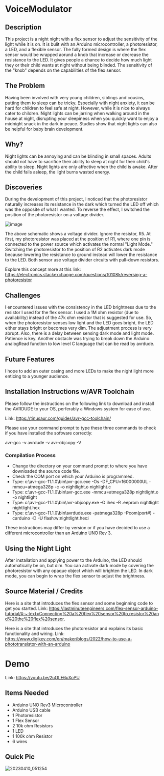 # VoiceModulator

## Description
This project is a night night with a flex sensor to adjust the sensitivity of the light while it is on. It is bulit with an Arduino microcontroller, a photoresistor, a LED, and a flexible sensor. The fully formed design is where the flex sensor would be wrapped aorund a knob that increase or decrease the resistance to the LED. It gives people a chance to decide how much light they or their child wants at night without being blinded. The sensitivity of the "knob" depends on the capabilities of the flex sensor.

## The Problem
Having been involved with very young children, siblings and cousins, putting them to sleep can be tricky. Especially with night anxiety, it can be hard for children to feel safe at night. However, while it is nice to always cater to children. Night lights can be jarring when walking around in the house at night, disrupting your sleepiness when you quickly want to enjoy a midnight snack in the dark in peace. Studies show that night lights can also be helpful for baby brain development.

## Why?
Night lights can be annoying and can be blinding in small spaces. Adults should not have to sacrifice their ability to sleep at night for their child's ability to sleep. Night lights are only affective when the child is awake. After the child falls asleep, the light burns wasted energy.

## Discoveries
During the development of this project, I noticed that the photoresistor naturally increases its resistance in the dark which turned the LED off which was the opposite of what I wanted. To reverse the effect, I switched the position of the photoresistor on a voltage divider.

![image](https://user-images.githubusercontent.com/89606106/230819907-536d9c49-3027-49b1-a75f-3c756ead0d1e.png)

The above schematic shows a voltage divider. Ignore the resistor, R5. At first, my photoresistor was placed at the position of R1, where one pin is connected to the power source which activates the normal "Light Mode." Switching the photoresistor to the position of R2 activates dark mode because lowering the resistance to ground instead will lower the resistance to the LED. Both sensor use voltage divider circuits with pull-down resistors.

Explore this concept more at this link: https://electronics.stackexchange.com/questions/101085/reversing-a-photoresistor

## Challenges
I encountered issues with the consistency in the LED brightness due to the resistor I used for the flex sensor. I used a 1M ohm resistor (due to availability) instead of the 47k ohm resistor that is suggested for use. So, when the photoresistor senses low light and the LED goes bright, the LED either stays bright or becomes very dim. The adjustment process is very abrupt. Also, there is a delay between sensing dark mode and light mode. Patience is key. Another obstacle was trying to break down the Arduino analogRead function to low level C language that can be read by avrdude.

## Future Features
I hope to add an outer casing and more LEDs to make the night light more enticing to a younger audience.

## Installation Instructions w/AVR Toolchain
Please follow the instructions on the following link to download and install the AVRDUDE to your OS, perferably a Windows system for ease of use.

Link: https://tinusaur.com/guides/avr-gcc-toolchain/

Please use your command prompt to type these three commands to check if you have installed the software correctly:

avr-gcc -v
avrdude -v
avr-objcopy -V

### Compilation Process
* Change the directory on your command prompt to where you have downloaded the source code file.
* Check the COM port on which your Arduino is programmed.
* Type: c:\avr-gcc-11.1.0\bin\avr-gcc.exe -Os -DF_CPU=16000000UL -mmcu=atmega328p -c -o nightlight.o nighlight.c
* Type: c:\avr-gcc-11.1.0\bin\avr-gcc.exe -mmcu=atmega328p nightlight.o -o nightlight
* Type: c:\avr-gcc-11.1.0\bin\avr-objcopy.exe -O ihex -R .eeprom nightlight nightlight.hex
* Type: c:\avr-gcc-11.1.0\bin\avrdude.exe -patmega328p -Pcom(port#) -carduino -D -U flash:w:nightlight.hex:i

These instructions may differ by version or if you have decided to use a different microcontroller than an Arduino UNO Rev 3.

## Using the Night Light
After installation and applying power to the Arduino, the LED should automatically be on, but dim. You can activate dark mode by covering the photoresistor with any opaque object which will brighten the LED. In dark mode, you can begin to wrap the flex sensor to adjust the brightness.

## Source Material / Credits
Here is a site that introduces the flex sensor and some beginning code to get you started.
Link: https://lastminuteengineers.com/flex-sensor-arduino-tutorial/#:~:text=Connecting%20a%20flex%20sensor%20to,resistor%20and%20the%20flex%20sensor.

Here is a site that introduces the photoresistor and explains its basic functionality and wiring.
Link: https://www.digikey.com/en/maker/blogs/2022/how-to-use-a-phototransistor-with-an-arduino

# Demo
Link: https://youtu.be/2uOLE6uXoPU

## Items Needed
* Arduino UNO Rev3 Microcontroller
* Arduino USB cable
* 1 Photoresistor
* 1 Flex Sensor
* 2 10k ohm Resistors
* 1 LED
* 1 100k ohm Resistor
* 6 wires

## Quick Pic
![20230410_051254](https://user-images.githubusercontent.com/89606106/230872110-2a5a1332-44a5-4360-b48f-2ee5660aeb13.jpg)
